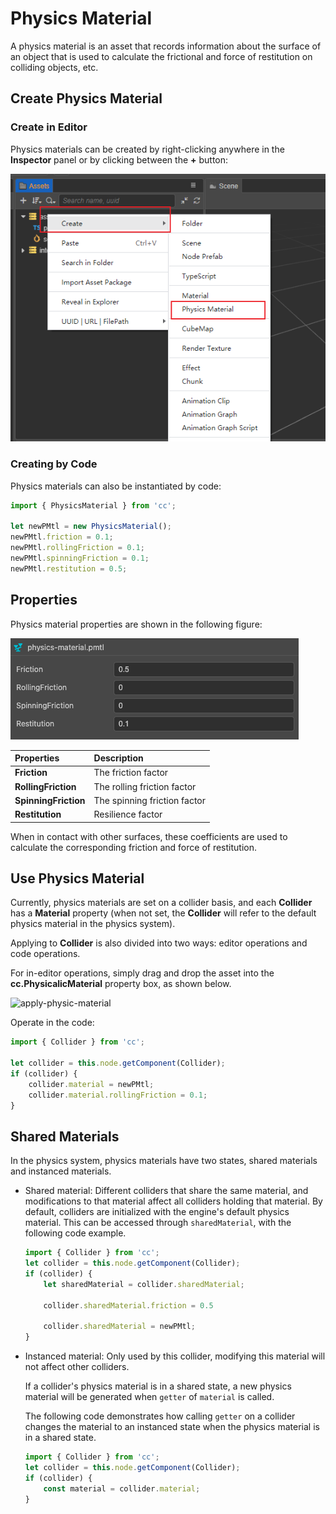 # Physics Material

A physics material is an asset that records information about the surface of an object that is used to calculate the frictional and force of restitution on colliding objects, etc.

## Create Physics Material

### Create in Editor

Physics materials can be created by right-clicking anywhere in the **Inspector** panel or by clicking between the **+** button:

![create Physics material](img/material-create-pmtl.png)

### Creating by Code

Physics materials can also be instantiated by code:

```ts
import { PhysicsMaterial } from 'cc';

let newPMtl = new PhysicsMaterial();
newPMtl.friction = 0.1;
newPMtl.rollingFriction = 0.1;
newPMtl.spinningFriction = 0.1;
newPMtl.restitution = 0.5;
```

## Properties

Physics material properties are shown in the following figure:

![physics-mat-panel](img/physics-mat-panel.png)

| Properties | Description |
| :-- | :-- |
| **Friction** | The friction factor |
| **RollingFriction** | The rolling friction factor |
| **SpinningFriction** | The spinning friction factor |
| **Restitution** | Resilience factor |

When in contact with other surfaces, these coefficients are used to calculate the corresponding friction and force of restitution.

## Use Physics Material

Currently, physics materials are set on a collider basis, and each **Collider** has a **Material** property (when not set, the **Collider** will refer to the default physics material in the physics system).

Applying to **Collider** is also divided into two ways: editor operations and code operations.

For in-editor operations, simply drag and drop the asset into the **cc.PhysicalicMaterial** property box, as shown below.

![apply-physic-material](img/apply-pmtl.jpg)

Operate in the code:

```ts
import { Collider } from 'cc';

let collider = this.node.getComponent(Collider);
if (collider) {
    collider.material = newPMtl;
    collider.material.rollingFriction = 0.1;
}
```

## Shared Materials

In the physics system, physics materials have two states, shared materials and instanced materials.

- Shared material: Different colliders that share the same material, and modifications to that material affect all colliders holding that material. By default, colliders are initialized with the engine's default physics material. This can be accessed through `sharedMaterial`, with the following code example.

    ```ts
    import { Collider } from 'cc';
    let collider = this.node.getComponent(Collider);
    if (collider) {        
        let sharedMaterial = collider.sharedMaterial; 
        
        collider.sharedMaterial.friction = 0.5

        collider.sharedMaterial = newPMtl;
    }
    ```

- Instanced material: Only used by this collider, modifying this material will not affect other colliders.

  If a collider's physics material is in a shared state, a new physics material will be generated when `getter` of `material` is called.

  The following code demonstrates how calling `getter` on a collider changes the material to an instanced state when the physics material is in a shared state.

    ```ts
    import { Collider } from 'cc';
    let collider = this.node.getComponent(Collider);
    if (collider) {
        const material = collider.material; 
    }
    ```
